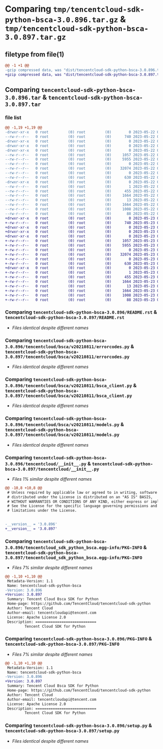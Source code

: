 # Comparing `tmp/tencentcloud-sdk-python-bsca-3.0.896.tar.gz` & `tmp/tencentcloud-sdk-python-bsca-3.0.897.tar.gz`

## filetype from file(1)

```diff
@@ -1 +1 @@
-gzip compressed data, was "dist/tencentcloud-sdk-python-bsca-3.0.896.tar", last modified: Mon May 22 00:16:13 2023, max compression
+gzip compressed data, was "dist/tencentcloud-sdk-python-bsca-3.0.897.tar", last modified: Tue May 23 02:15:24 2023, max compression
```

## Comparing `tencentcloud-sdk-python-bsca-3.0.896.tar` & `tencentcloud-sdk-python-bsca-3.0.897.tar`

### file list

```diff
@@ -1,19 +1,19 @@
-drwxr-xr-x   0 root         (0) root         (0)        0 2023-05-22 00:16:13.000000 tencentcloud-sdk-python-bsca-3.0.896/
--rw-r--r--   0 root         (0) root         (0)      740 2023-05-22 00:16:13.000000 tencentcloud-sdk-python-bsca-3.0.896/README.rst
-drwxr-xr-x   0 root         (0) root         (0)        0 2023-05-22 00:16:13.000000 tencentcloud-sdk-python-bsca-3.0.896/tencentcloud/
-drwxr-xr-x   0 root         (0) root         (0)        0 2023-05-22 00:16:13.000000 tencentcloud-sdk-python-bsca-3.0.896/tencentcloud/bsca/
-drwxr-xr-x   0 root         (0) root         (0)        0 2023-05-22 00:16:13.000000 tencentcloud-sdk-python-bsca-3.0.896/tencentcloud/bsca/v20210811/
--rw-r--r--   0 root         (0) root         (0)     1057 2023-05-22 00:16:13.000000 tencentcloud-sdk-python-bsca-3.0.896/tencentcloud/bsca/v20210811/errorcodes.py
--rw-r--r--   0 root         (0) root         (0)     5955 2023-05-22 00:16:13.000000 tencentcloud-sdk-python-bsca-3.0.896/tencentcloud/bsca/v20210811/bsca_client.py
--rw-r--r--   0 root         (0) root         (0)        0 2023-05-22 00:16:13.000000 tencentcloud-sdk-python-bsca-3.0.896/tencentcloud/bsca/v20210811/__init__.py
--rw-r--r--   0 root         (0) root         (0)    32074 2023-05-22 00:16:13.000000 tencentcloud-sdk-python-bsca-3.0.896/tencentcloud/bsca/v20210811/models.py
--rw-r--r--   0 root         (0) root         (0)        0 2023-05-22 00:16:13.000000 tencentcloud-sdk-python-bsca-3.0.896/tencentcloud/bsca/__init__.py
--rw-r--r--   0 root         (0) root         (0)      630 2023-05-22 00:16:13.000000 tencentcloud-sdk-python-bsca-3.0.896/tencentcloud/__init__.py
-drwxr-xr-x   0 root         (0) root         (0)        0 2023-05-22 00:16:13.000000 tencentcloud-sdk-python-bsca-3.0.896/tencentcloud_sdk_python_bsca.egg-info/
--rw-r--r--   0 root         (0) root         (0)        1 2023-05-22 00:16:13.000000 tencentcloud-sdk-python-bsca-3.0.896/tencentcloud_sdk_python_bsca.egg-info/dependency_links.txt
--rw-r--r--   0 root         (0) root         (0)      455 2023-05-22 00:16:13.000000 tencentcloud-sdk-python-bsca-3.0.896/tencentcloud_sdk_python_bsca.egg-info/SOURCES.txt
--rw-r--r--   0 root         (0) root         (0)     1664 2023-05-22 00:16:13.000000 tencentcloud-sdk-python-bsca-3.0.896/tencentcloud_sdk_python_bsca.egg-info/PKG-INFO
--rw-r--r--   0 root         (0) root         (0)       13 2023-05-22 00:16:13.000000 tencentcloud-sdk-python-bsca-3.0.896/tencentcloud_sdk_python_bsca.egg-info/top_level.txt
--rw-r--r--   0 root         (0) root         (0)     1664 2023-05-22 00:16:13.000000 tencentcloud-sdk-python-bsca-3.0.896/PKG-INFO
--rw-r--r--   0 root         (0) root         (0)     1008 2023-05-22 00:16:13.000000 tencentcloud-sdk-python-bsca-3.0.896/setup.py
--rw-r--r--   0 root         (0) root         (0)       88 2023-05-22 00:16:13.000000 tencentcloud-sdk-python-bsca-3.0.896/setup.cfg
+drwxr-xr-x   0 root         (0) root         (0)        0 2023-05-23 02:15:24.000000 tencentcloud-sdk-python-bsca-3.0.897/
+-rw-r--r--   0 root         (0) root         (0)      740 2023-05-23 02:15:24.000000 tencentcloud-sdk-python-bsca-3.0.897/README.rst
+drwxr-xr-x   0 root         (0) root         (0)        0 2023-05-23 02:15:24.000000 tencentcloud-sdk-python-bsca-3.0.897/tencentcloud/
+drwxr-xr-x   0 root         (0) root         (0)        0 2023-05-23 02:15:24.000000 tencentcloud-sdk-python-bsca-3.0.897/tencentcloud/bsca/
+drwxr-xr-x   0 root         (0) root         (0)        0 2023-05-23 02:15:24.000000 tencentcloud-sdk-python-bsca-3.0.897/tencentcloud/bsca/v20210811/
+-rw-r--r--   0 root         (0) root         (0)     1057 2023-05-23 02:15:24.000000 tencentcloud-sdk-python-bsca-3.0.897/tencentcloud/bsca/v20210811/errorcodes.py
+-rw-r--r--   0 root         (0) root         (0)     5955 2023-05-23 02:15:24.000000 tencentcloud-sdk-python-bsca-3.0.897/tencentcloud/bsca/v20210811/bsca_client.py
+-rw-r--r--   0 root         (0) root         (0)        0 2023-05-23 02:15:24.000000 tencentcloud-sdk-python-bsca-3.0.897/tencentcloud/bsca/v20210811/__init__.py
+-rw-r--r--   0 root         (0) root         (0)    32074 2023-05-23 02:15:24.000000 tencentcloud-sdk-python-bsca-3.0.897/tencentcloud/bsca/v20210811/models.py
+-rw-r--r--   0 root         (0) root         (0)        0 2023-05-23 02:15:24.000000 tencentcloud-sdk-python-bsca-3.0.897/tencentcloud/bsca/__init__.py
+-rw-r--r--   0 root         (0) root         (0)      630 2023-05-23 02:15:24.000000 tencentcloud-sdk-python-bsca-3.0.897/tencentcloud/__init__.py
+drwxr-xr-x   0 root         (0) root         (0)        0 2023-05-23 02:15:24.000000 tencentcloud-sdk-python-bsca-3.0.897/tencentcloud_sdk_python_bsca.egg-info/
+-rw-r--r--   0 root         (0) root         (0)        1 2023-05-23 02:15:24.000000 tencentcloud-sdk-python-bsca-3.0.897/tencentcloud_sdk_python_bsca.egg-info/dependency_links.txt
+-rw-r--r--   0 root         (0) root         (0)      455 2023-05-23 02:15:24.000000 tencentcloud-sdk-python-bsca-3.0.897/tencentcloud_sdk_python_bsca.egg-info/SOURCES.txt
+-rw-r--r--   0 root         (0) root         (0)     1664 2023-05-23 02:15:24.000000 tencentcloud-sdk-python-bsca-3.0.897/tencentcloud_sdk_python_bsca.egg-info/PKG-INFO
+-rw-r--r--   0 root         (0) root         (0)       13 2023-05-23 02:15:24.000000 tencentcloud-sdk-python-bsca-3.0.897/tencentcloud_sdk_python_bsca.egg-info/top_level.txt
+-rw-r--r--   0 root         (0) root         (0)     1664 2023-05-23 02:15:24.000000 tencentcloud-sdk-python-bsca-3.0.897/PKG-INFO
+-rw-r--r--   0 root         (0) root         (0)     1008 2023-05-23 02:15:24.000000 tencentcloud-sdk-python-bsca-3.0.897/setup.py
+-rw-r--r--   0 root         (0) root         (0)       88 2023-05-23 02:15:24.000000 tencentcloud-sdk-python-bsca-3.0.897/setup.cfg
```

### Comparing `tencentcloud-sdk-python-bsca-3.0.896/README.rst` & `tencentcloud-sdk-python-bsca-3.0.897/README.rst`

 * *Files identical despite different names*

### Comparing `tencentcloud-sdk-python-bsca-3.0.896/tencentcloud/bsca/v20210811/errorcodes.py` & `tencentcloud-sdk-python-bsca-3.0.897/tencentcloud/bsca/v20210811/errorcodes.py`

 * *Files identical despite different names*

### Comparing `tencentcloud-sdk-python-bsca-3.0.896/tencentcloud/bsca/v20210811/bsca_client.py` & `tencentcloud-sdk-python-bsca-3.0.897/tencentcloud/bsca/v20210811/bsca_client.py`

 * *Files identical despite different names*

### Comparing `tencentcloud-sdk-python-bsca-3.0.896/tencentcloud/bsca/v20210811/models.py` & `tencentcloud-sdk-python-bsca-3.0.897/tencentcloud/bsca/v20210811/models.py`

 * *Files identical despite different names*

### Comparing `tencentcloud-sdk-python-bsca-3.0.896/tencentcloud/__init__.py` & `tencentcloud-sdk-python-bsca-3.0.897/tencentcloud/__init__.py`

 * *Files 1% similar despite different names*

```diff
@@ -10,8 +10,8 @@
 # Unless required by applicable law or agreed to in writing, software
 # distributed under the License is distributed on an "AS IS" BASIS,
 # WITHOUT WARRANTIES OR CONDITIONS OF ANY KIND, either express or implied.
 # See the License for the specific language governing permissions and
 # limitations under the License.
 
 
-__version__ = '3.0.896'
+__version__ = '3.0.897'
```

### Comparing `tencentcloud-sdk-python-bsca-3.0.896/tencentcloud_sdk_python_bsca.egg-info/PKG-INFO` & `tencentcloud-sdk-python-bsca-3.0.897/tencentcloud_sdk_python_bsca.egg-info/PKG-INFO`

 * *Files 7% similar despite different names*

```diff
@@ -1,10 +1,10 @@
 Metadata-Version: 1.1
 Name: tencentcloud-sdk-python-bsca
-Version: 3.0.896
+Version: 3.0.897
 Summary: Tencent Cloud Bsca SDK for Python
 Home-page: https://github.com/TencentCloud/tencentcloud-sdk-python
 Author: Tencent Cloud
 Author-email: tencentcloudapi@tencent.com
 License: Apache License 2.0
 Description: ============================
         Tencent Cloud SDK for Python
```

### Comparing `tencentcloud-sdk-python-bsca-3.0.896/PKG-INFO` & `tencentcloud-sdk-python-bsca-3.0.897/PKG-INFO`

 * *Files 7% similar despite different names*

```diff
@@ -1,10 +1,10 @@
 Metadata-Version: 1.1
 Name: tencentcloud-sdk-python-bsca
-Version: 3.0.896
+Version: 3.0.897
 Summary: Tencent Cloud Bsca SDK for Python
 Home-page: https://github.com/TencentCloud/tencentcloud-sdk-python
 Author: Tencent Cloud
 Author-email: tencentcloudapi@tencent.com
 License: Apache License 2.0
 Description: ============================
         Tencent Cloud SDK for Python
```

### Comparing `tencentcloud-sdk-python-bsca-3.0.896/setup.py` & `tencentcloud-sdk-python-bsca-3.0.897/setup.py`

 * *Files identical despite different names*

